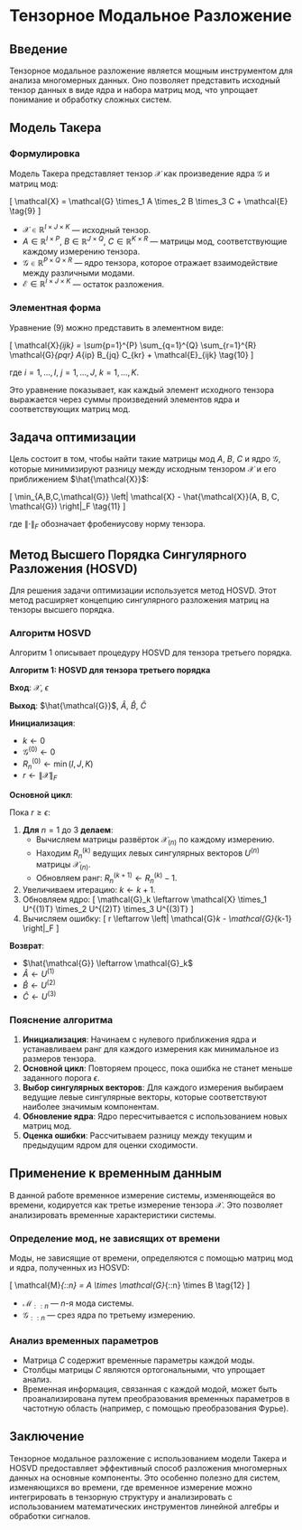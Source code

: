 # Тензорное Модальное Разложение

## Введение

Тензорное модальное разложение является мощным инструментом для анализа многомерных данных. Оно позволяет представить исходный тензор данных в виде ядра и набора матриц мод, что упрощает понимание и обработку сложных систем.

## Модель Такера

### Формулировка

Модель Такера представляет тензор $\mathcal{X}$ как произведение ядра $\mathcal{G}$ и матриц мод:

\[
\mathcal{X} = \mathcal{G} \times_1 A \times_2 B \times_3 C + \mathcal{E} \tag{9}
\]

- $\mathcal{X} \in \mathbb{R}^{I \times J \times K}$ — исходный тензор.
- $A \in \mathbb{R}^{I \times P}$, $B \in \mathbb{R}^{J \times Q}$, $C \in \mathbb{R}^{K \times R}$ — матрицы мод, соответствующие каждому измерению тензора.
- $\mathcal{G} \in \mathbb{R}^{P \times Q \times R}$ — ядро тензора, которое отражает взаимодействие между различными модами.
- $\mathcal{E} \in \mathbb{R}^{I \times J \times K}$ — остаток разложения.

### Элементная форма

Уравнение (9) можно представить в элементном виде:

\[
\mathcal{X}_{ijk} = \sum_{p=1}^{P} \sum_{q=1}^{Q} \sum_{r=1}^{R} \mathcal{G}_{pqr} A_{ip} B_{jq} C_{kr} + \mathcal{E}_{ijk} \tag{10}
\]

где $i = 1, \dots, I$, $j = 1, \dots, J$, $k = 1, \dots, K$.

Это уравнение показывает, как каждый элемент исходного тензора выражается через суммы произведений элементов ядра и соответствующих матриц мод.

## Задача оптимизации

Цель состоит в том, чтобы найти такие матрицы мод $A$, $B$, $C$ и ядро $\mathcal{G}$, которые минимизируют разницу между исходным тензором $\mathcal{X}$ и его приближением $\hat{\mathcal{X}}$:

\[
\min_{A,B,C,\mathcal{G}} \left\| \mathcal{X} - \hat{\mathcal{X}}(A, B, C, \mathcal{G}) \right\|_F \tag{11}
\]

где $\left\| \cdot \right\|_F$ обозначает фробениусову норму тензора.

## Метод Высшего Порядка Сингулярного Разложения (HOSVD)

Для решения задачи оптимизации используется метод HOSVD. Этот метод расширяет концепцию сингулярного разложения матриц на тензоры высшего порядка.

### Алгоритм HOSVD

Алгоритм 1 описывает процедуру HOSVD для тензора третьего порядка.

**Алгоритм 1: HOSVD для тензора третьего порядка**

**Вход**: $\mathcal{X}$, $\epsilon$

**Выход**: $\hat{\mathcal{G}}$, $\hat{A}$, $\hat{B}$, $\hat{C}$

**Инициализация**:
- $k \leftarrow 0$
- $\mathcal{G}^{(0)} \leftarrow 0$
- $R_n^{(0)} \leftarrow \min(I, J, K)$
- $r \leftarrow \left\| \mathcal{X} \right\|_F$

**Основной цикл**:

Пока $r \geq \epsilon$:

1. **Для** $n = 1$ до $3$ **делаем**:
   - Вычисляем матрицы развёрток $\mathcal{X}_{(n)}$ по каждому измерению.
   - Находим $R_n^{(k)}$ ведущих левых сингулярных векторов $U^{(n)}$ матрицы $\mathcal{X}_{(n)}$.
   - Обновляем ранг: $R_n^{(k+1)} \leftarrow R_n^{(k)} - 1$.
2. Увеличиваем итерацию: $k \leftarrow k + 1$.
3. Обновляем ядро:
   \[
   \mathcal{G}_k \leftarrow \mathcal{X} \times_1 U^{(1)T} \times_2 U^{(2)T} \times_3 U^{(3)T}
   \]
4. Вычисляем ошибку:
   \[
   r \leftarrow \left\| \mathcal{G}_k - \mathcal{G}_{k-1} \right\|_F
   \]

**Возврат**:
- $\hat{\mathcal{G}} \leftarrow \mathcal{G}_k$
- $\hat{A} \leftarrow U^{(1)}$
- $\hat{B} \leftarrow U^{(2)}$
- $\hat{C} \leftarrow U^{(3)}$

### Пояснение алгоритма

1. **Инициализация**: Начинаем с нулевого приближения ядра и устанавливаем ранг для каждого измерения как минимальное из размеров тензора.
2. **Основной цикл**: Повторяем процесс, пока ошибка не станет меньше заданного порога $\epsilon$.
3. **Выбор сингулярных векторов**: Для каждого измерения выбираем ведущие левые сингулярные векторы, которые соответствуют наиболее значимым компонентам.
4. **Обновление ядра**: Ядро пересчитывается с использованием новых матриц мод.
5. **Оценка ошибки**: Рассчитываем разницу между текущим и предыдущим ядром для оценки сходимости.

## Применение к временным данным

В данной работе временное измерение системы, изменяющейся во времени, кодируется как третье измерение тензора $\mathcal{X}$. Это позволяет анализировать временные характеристики системы.

### Определение мод, не зависящих от времени

Моды, не зависящие от времени, определяются с помощью матриц мод и ядра, полученных из HOSVD:

\[
\mathcal{M}_{::n} = A \times \mathcal{G}_{::n} \times B \tag{12}
\]

- $\mathcal{M}_{::n}$ — $n$-я мода системы.
- $\mathcal{G}_{::n}$ — срез ядра по третьему измерению.

### Анализ временных параметров

- Матрица $C$ содержит временные параметры каждой моды.
- Столбцы матрицы $C$ являются ортогональными, что упрощает анализ.
- Временная информация, связанная с каждой модой, может быть проанализирована путем преобразования временных параметров в частотную область (например, с помощью преобразования Фурье).

## Заключение

Тензорное модальное разложение с использованием модели Такера и HOSVD предоставляет эффективный способ разложения многомерных данных на основные компоненты. Это особенно полезно для систем, изменяющихся во времени, где временное измерение можно интегрировать в тензорную структуру и анализировать с использованием математических инструментов линейной алгебры и обработки сигналов.
